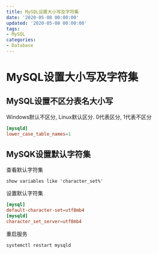 ```yaml
---
title: MySQL设置大小写及字符集
date: '2020-05-08 00:00:00'
updated: '2020-05-08 00:00:00'
tags:
- MySQL
categories:
- Database
---
```


# MySQL设置大小写及字符集

## MySQL设置不区分表名大小写

Windows默认不区分, Linux默认区分. 0代表区分, 1代表不区分

```cnf
[mysqld]
lower_case_table_names=1
```

## MySQK设置默认字符集

查看默认字符集

```mysql
show variables like 'character_set%'
```

设置默认字符集

```cnf
[mysql]
default-character-set=utf8mb4
[mysqld]
character_set_server=utf8mb4
```

重启服务

```shell
systemctl restart mysqld
```

